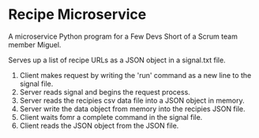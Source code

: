 # Recipe Microservice
A microservice Python program for a Few Devs Short of a Scrum team member Miguel.

Serves up a list of recipe URLs as a JSON object in a signal.txt file.

1. Client makes request by writing the 'run' command as a new line to the signal file.
2. Server reads signal and begins the request process.
3. Server reads the recipies csv data file into a JSON object in memory.
4. Server write the data object from memory into the recipies JSON file.
5. Client waits fomr a complete command in the signal file.
6. Client reads the JSON object from the JSON file.
